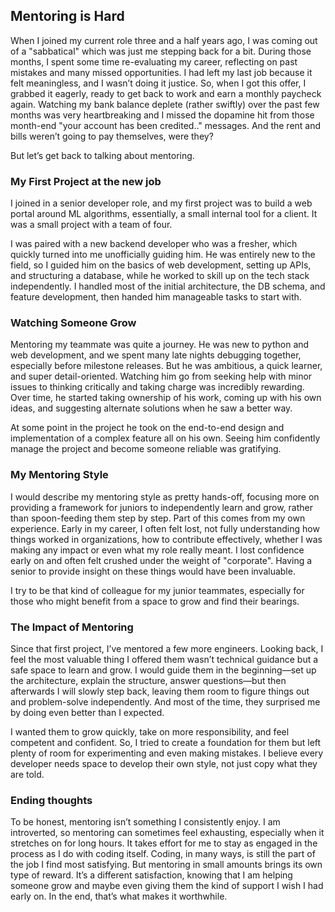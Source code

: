 ## Mentoring is Hard

When I joined my current role three and a half years ago, I was coming out of a "sabbatical" which was just me stepping back for a bit. During those months, I spent some time re-evaluating my career, reflecting on past mistakes and many missed opportunities. I had left my last job because it felt meaningless, and I wasn’t doing it justice. So, when I got this offer, I grabbed it eagerly, ready to get back to work and earn a monthly paycheck again. Watching my bank balance deplete (rather swiftly) over the past few months was very heartbreaking and I missed the dopamine hit from those month-end "your account has been credited.." messages. And the rent and bills weren’t going to pay themselves, were they?

But let’s get back to talking about mentoring.

### My First Project at the new job

I joined in a senior developer role, and my first project was to build a web portal around ML algorithms, essentially, a small internal tool for a client. It was a small project with a team of four.

I was paired with a new backend developer who was a fresher, which quickly turned into me unofficially guiding him. He was entirely new to the field, so I guided him on the basics of web development, setting up APIs, and structuring a database, while he worked to skill up on the tech stack independently. I handled most of the initial architecture, the DB schema, and feature development, then handed him manageable tasks to start with.


### Watching Someone Grow

Mentoring my teammate was quite a journey. He was new to python and web development, and we spent many late nights debugging together, especially before milestone releases. But he was ambitious, a quick learner, and super detail-oriented. Watching him go from seeking help with minor issues to thinking critically and taking charge was incredibly rewarding. Over time, he started taking ownership of his work, coming up with his own ideas, and suggesting alternate solutions when he saw a better way.

At some point in the project he took on the end-to-end design and implementation of a complex feature all on his own. Seeing him confidently manage the project and  become someone reliable was gratifying.

### My Mentoring Style

I would describe my mentoring style as pretty hands-off, focusing more on providing a framework for juniors to independently learn and grow, rather than spoon-feeding them step by step. Part of this comes from my own experience. Early in my career, I often felt lost, not fully understanding how things worked in organizations, how to contribute effectively, whether I was making any impact or even what my role really meant. I lost confidence early on and often felt crushed under the weight of "corporate". Having a senior to provide insight on these things would have been invaluable.

I try to be that kind of colleague for my junior teammates, especially for those who might benefit from a space to grow and find their bearings.

### The Impact of Mentoring

Since that first project, I’ve mentored a few more engineers. Looking back, I feel the most valuable thing I offered them wasn’t technical guidance but a safe space to learn and grow. I would guide them in the beginning—set up the architecture, explain the structure, answer questions—but then afterwards  I will  slowly step back, leaving them room to figure things out and problem-solve independently. And most of the time, they surprised me by doing even better than I expected.

I wanted them to grow quickly, take on more responsibility, and feel competent and confident. So, I tried to create a foundation for them but left plenty of room for experimenting and even making mistakes. I believe every developer needs space to develop their own style, not just copy what they are told.

### Ending thoughts

To be honest, mentoring isn’t something I consistently enjoy. I am introverted, so mentoring can sometimes feel exhausting, especially when it stretches on for long hours. It takes effort for me to stay as engaged in the process as I do with coding itself. Coding, in many ways, is still the part of the job I find most satisfying. But mentoring in small amounts brings its own type of reward. It’s a different satisfaction, knowing that I am helping someone grow and maybe even giving them the kind of support I wish I had early on. In the end, that’s what makes it worthwhile.



